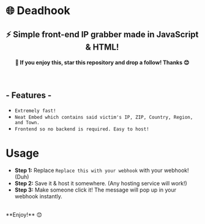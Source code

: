 # 🌐 Deadhook
<h2 align="center">⚡ Simple front-end IP grabber made in JavaScript & HTML!</h3>
<h4 align="center">🌟 If you enjoy this, star this repository and drop a follow! Thanks 😊</h3>
<br />
<h2 align="left">- Features -</h3>

* `Extremely fast! `
* `Neat Embed which contains said victim's IP, ZIP, Country, Region, and Town. `
* `Frontend so no backend is required. Easy to host! `

# Usage
- **Step 1:** Replace `Replace this with your webhook` with your webhook! (Duh)
- **Step 2:** Save it & host it somewhere. (Any hosting service will work!)
- **Step 3:** Make someone click it! The message will pop up in your webhook instantly.
<br />
**Enjoy!** 😊
